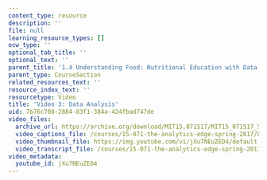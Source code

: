 ```yaml
---
content_type: resource
description: ''
file: null
learning_resource_types: []
ocw_type: ''
optional_tab_title: ''
optional_text: ''
parent_title: '1.4 Understanding Food: Nutritional Education with Data  (Recitation)'
parent_type: CourseSection
related_resources_text: ''
resource_index_text: ''
resourcetype: Video
title: 'Video 3: Data Analysis'
uid: 7b76c708-2884-83f1-384a-424fbad747de
video_files:
  archive_url: https://archive.org/download/MIT15.071S17/MIT15_071S17_Session_1.4.04_300k.mp4
  video_captions_file: /courses/15-071-the-analytics-edge-spring-2017/82c277f7b2115b26a2a6891219175245_SBWns1XNcuY.vtt
  video_thumbnail_file: https://img.youtube.com/vi/jXu7NEuZED4/default.jpg
  video_transcript_file: /courses/15-071-the-analytics-edge-spring-2017/6d9663d897fe565eab3ef1e85ecaad2b_SBWns1XNcuY.pdf
video_metadata:
  youtube_id: jXu7NEuZED4
---
```

